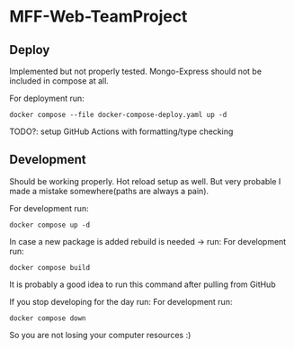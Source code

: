 # MFF-Web-TeamProject

## Deploy

Implemented but not properly tested. Mongo-Express should not be included in compose at all.

For deployment run:

```shell
docker compose --file docker-compose-deploy.yaml up -d
```

TODO?: setup GitHub Actions with formatting/type checking

## Development

Should be working properly. Hot reload setup as well. But very probable I made a mistake somewhere(paths are always a pain).

For development run:
```shell
docker compose up -d
```

In case a new package is added rebuild is needed -> run:
For development run:
```shell
docker compose build
```
It is probably a good idea to run this command after pulling from GitHub


If you stop developing for the day run:
For development run:
```shell
docker compose down
```
So you are not losing your computer resources :)


